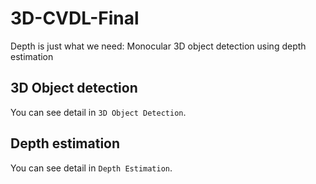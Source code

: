 # 3D-CVDL-Final
Depth is just what we need:  Monocular 3D object detection using depth estimation

## 3D Object detection

You can see detail in `3D Object Detection`.

## Depth estimation

You can see detail in `Depth Estimation`.